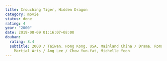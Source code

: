 ```yaml
---
title: Crouching Tiger, Hidden Dragon
category: movie
status: done
rating: 4
year: "2000"
date: 2019-08-09 01:16:07+08:00
douban:
  rating: 8.4
  subtitle: 2000 / Taiwan, Hong Kong, USA, Mainland China / Drama, Romance,
    Martial Arts / Ang Lee / Chow Yun-fat, Michelle Yeoh
---
```



